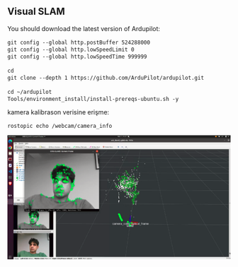 ## Visual SLAM
You should download the latest version of Ardupilot:
```
git config --global http.postBuffer 524288000
git config --global http.lowSpeedLimit 0
git config --global http.lowSpeedTime 999999

cd
git clone --depth 1 https://github.com/ArduPilot/ardupilot.git

cd ~/ardupilot
Tools/environment_install/install-prereqs-ubuntu.sh -y
```


kamera kalibrason verisine erişme:
```
rostopic echo /webcam/camera_info
```

![orbslam](orb-slam3.png)

